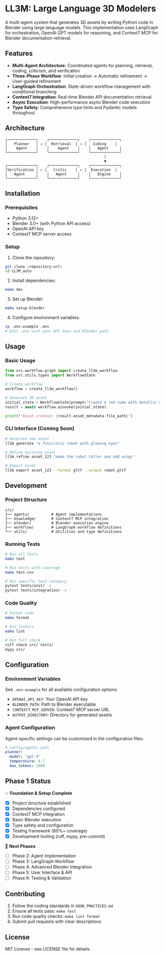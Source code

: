 # LL3M: Large Language 3D Modelers

A multi-agent system that generates 3D assets by writing Python code in Blender using large language models. This implementation uses LangGraph for orchestration, OpenAI GPT models for reasoning, and Context7 MCP for Blender documentation retrieval.

## Features

- **Multi-Agent Architecture**: Coordinated agents for planning, retrieval, coding, criticism, and verification
- **Three-Phase Workflow**: Initial creation → Automatic refinement → User-guided refinement
- **LangGraph Orchestration**: State-driven workflow management with conditional branching
- **Context7 Integration**: Real-time Blender API documentation retrieval
- **Async Execution**: High-performance async Blender code execution
- **Type Safety**: Comprehensive type hints and Pydantic models throughout

## Architecture

```
┌─────────────┐    ┌─────────────┐    ┌─────────────┐
│   Planner   │ → │  Retrieval  │ → │   Coding    │
│    Agent    │    │    Agent    │    │   Agent     │
└─────────────┘    └─────────────┘    └─────────────┘
                                             │
                                             ▼
┌─────────────┐    ┌─────────────┐    ┌─────────────┐
│Verification │ ← │   Critic    │ ← │  Execution  │
│   Agent     │    │   Agent     │    │   Engine    │
└─────────────┘    └─────────────┘    └─────────────┘
```

## Installation

### Prerequisites

- Python 3.12+
- Blender 3.0+ (with Python API access)
- OpenAI API key
- Context7 MCP server access

### Setup

1. Clone the repository:
```bash
git clone <repository-url>
cd LL3M_auto
```

2. Install dependencies:
```bash
make dev
```

3. Set up Blender:
```bash
make setup-blender
```

4. Configure environment variables:
```bash
cp .env.example .env
# Edit .env with your API keys and Blender path
```

## Usage

### Basic Usage

```python
from src.workflow.graph import create_ll3m_workflow
from src.utils.types import WorkflowState

# Create workflow
workflow = create_ll3m_workflow()

# Generate 3D asset
initial_state = WorkflowState(prompt="Create a red cube with metallic material")
result = await workflow.ainvoke(initial_state)

print(f"Asset created: {result.asset_metadata.file_path}")
```

### CLI Interface (Coming Soon)

```bash
# Generate new asset
ll3m generate "a futuristic robot with glowing eyes"

# Refine existing asset
ll3m refine asset_123 "make the robot taller and add wings"

# Export asset
ll3m export asset_123 --format gltf --output robot.gltf
```

## Development

### Project Structure

```
src/
├── agents/          # Agent implementations
├── knowledge/       # Context7 MCP integration
├── blender/         # Blender execution engine
├── workflow/        # LangGraph workflow definitions
└── utils/           # Utilities and type definitions
```

### Running Tests

```bash
# Run all tests
make test

# Run tests with coverage
make test-cov

# Run specific test category
pytest tests/unit/ -v
pytest tests/integration/ -v
```

### Code Quality

```bash
# Format code
make format

# Run linters
make lint

# Run full check
ruff check src/ tests/
mypy src/
```

## Configuration

### Environment Variables

See `.env.example` for all available configuration options:

- `OPENAI_API_KEY`: Your OpenAI API key
- `BLENDER_PATH`: Path to Blender executable
- `CONTEXT7_MCP_SERVER`: Context7 MCP server URL
- `OUTPUT_DIRECTORY`: Directory for generated assets

### Agent Configuration

Agent-specific settings can be customized in the configuration files:

```yaml
# config/agents.yaml
planner:
  model: "gpt-4"
  temperature: 0.7
  max_tokens: 1000
```

## Phase 1 Status

✅ **Foundation & Setup Complete**
- [x] Project structure established
- [x] Dependencies configured
- [x] Context7 MCP integration
- [x] Basic Blender execution
- [x] Type safety and configuration
- [x] Testing framework (80%+ coverage)
- [x] Development tooling (ruff, mypy, pre-commit)

🚧 **Next Phases**
- [ ] Phase 2: Agent Implementation
- [ ] Phase 3: LangGraph Workflow
- [ ] Phase 4: Advanced Blender Integration
- [ ] Phase 5: User Interface & API
- [ ] Phase 6: Testing & Validation

## Contributing

1. Follow the coding standards in `GOOD_PRACTICES.md`
2. Ensure all tests pass: `make test`
3. Run code quality checks: `make lint format`
4. Submit pull requests with clear descriptions

## License

MIT License - see LICENSE file for details.
